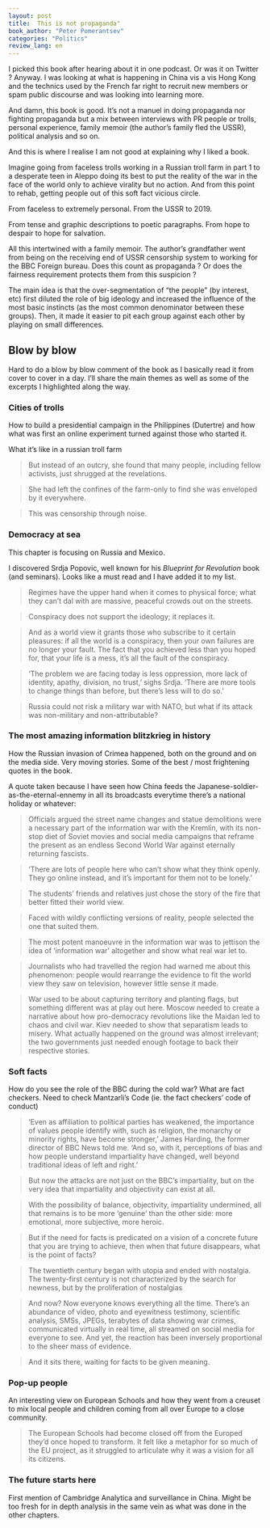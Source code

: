 ```yaml
---
layout: post
title:  This is not propaganda"
book_author: "Peter Pomerantsev"
categories: "Politics"
review_lang: en
---
```

I picked this book after hearing about it in one podcast. Or was it on Twitter ? Anyway. I was looking at what is happening in China vis a vis Hong Kong and the technics used by the French far right to recruit new members or spam public discourse and was looking into learning more.

And damn, this book is good. It’s not a manuel in doing propaganda nor fighting propaganda but a mix between interviews with PR people or trolls, personal experience, family memoir (the author’s family fled the USSR), political analysis and so on.

And this is where I realise I am not good at explaining why I liked a book.

Imagine going from faceless trolls working in a Russian troll farm in part 1 to a desperate teen in Aleppo doing its best to put the reality of the war in the face of the world only to achieve virality but no action. And from this point to rehab, getting people out of this soft fact vicious circle.

From faceless to extremely personal. From the USSR to 2019.

From tense and graphic descriptions to poetic paragraphs. From hope to despair to hope for salvation.

All this intertwined with a family memoir. The author’s grandfather went from being on the receiving end of USSR censorship system to working for the BBC Foreign bureau. Does this count as propaganda ? Or does the fairness requirement protects them from this suspicion ?

The main idea is that the over-segmentation of “the people” (by interest, etc) first diluted the role of big ideology and increased the influence of the most basic instincts (as the most common denominator between these groups). Then, it made it easier to pit each group against each other by playing on small differences.

## Blow by blow

Hard to do a blow by blow comment of the book as I basically read it from cover to cover in a day. I’ll share the main themes as well as some of the excerpts I highlighted along the way.

### Cities of trolls
How to build a presidential campaign in the Philippines (Dutertre) and how what was first an online experiment turned against those who started it.

What it’s like in a russian troll farm

> But instead of an outcry, she found that many people, including fellow activists, just shrugged at the revelations.

> She had left the confines of the farm-only to find she was enveloped by it everywhere.

> This was censorship through noise.

### Democracy at sea
This chapter is focusing on Russia and Mexico.

I discovered Srdja Popovic, well known for his *Blueprint for Revolution* book (and seminars). Looks like a must read and I have added it to my list.

> Regimes have the upper hand when it comes to physical force; what they can’t dal with are massive, peaceful crowds out on the streets.

> Conspiracy does not support the ideology; it replaces it.

> And as a world view it grants those who subscribe to it certain pleasures: if all the world is a conspiracy, then your own failures are no longer your fault. The fact that you achieved less than you hoped for, that your life is a mess, it’s all the fault of the conspiracy.

> ‘The problem we are facing today is less oppression, more lack of identity, apathy, division, no trust,’ sighs Srdja. ‘There are more tools to change things than before, but there’s less will to do so.’

> Russia could not risk a military war with NATO, but what if its attack was non-military and non-attributable?

### The most amazing information blitzkrieg in history

How the Russian invasion of Crimea happened, both on the ground and on the media side. Very moving stories. Some of the best / most frightening quotes in the book.

A quote taken because I have seen how China feeds the Japanese-soldier-as-the-eternal-ennemy in all its broadcasts everytime there’s a national holiday or whatever:
> Officials argued the street name changes and statue demolitions were a necessary part of the information war with the Kremlin, with its non-stop diet of Soviet movies and social media campaigns that reframe the present as an endless Second World War against eternally returning fascists.

> ‘There are lots of people here who can’t show what they think openly. They go online instead, and it’s important for them not to be lonely.’

> The students’ friends and relatives just chose the story of the fire that better fitted their world view.

> Faced with wildly conflicting versions of reality, people selected the one that suited them.

> The most potent manoeuvre in the information war was to jettison the idea of ‘information war’ altogether and show what real war let to.

> Journalists who had travelled the region had warned me about this phenomenon: people would rearrange the evidence to fit the world view they saw on television, however little sense it made.

> War used to be about capturing territory and planting flags, but something different was at play out here. Moscow needed to create a narrative about how pro-democracy revolutions like the Maidan led to chaos and civil war. Kiev needed to show that separatism leads to misery. What actually happened on the ground was almost irrelevant; the two governments just needed enough footage to back their respective stories.

### Soft facts

How do you see the role of the BBC during the cold war? What are fact checkers. Need to check Mantzarli’s Code (ie. the fact checkers’ code of conduct)

> ‘Even as affiliation to political parties has weakened, the importance of values people identify with, such as religion, the monarchy or minority rights, have become stronger,’ James Harding, the former director of BBC News told me. ‘And so, with it, perceptions of bias and how people understand impartiality have changed, well beyond traditional ideas of left and right.’

> But now the attacks are not just on the BBC’s impartiality, but on the very idea that impartiality and objectivity can exist at all.

> With the possibility of balance, objectivity, impartiality undermined, all that remains is to be more ‘genuine’ than the other side: more emotional, more subjective, more heroic.

> But if the need for facts is predicated on a vision of a concrete future that you are trying to achieve, then when that future disappears, what is the point of facts?

> The twentieth century began with utopia and ended with nostalgia. The twenty-first century is not characterized by the search for newness, but by the proliferation of nostalgias

> And now? Now everyone knows everything all the time. There’s an abundance of video, photo and eyewitness testimony, scientific analysis, SMSs, JPEGs, terabytes of data showing war crimes, communicated virtually in real time, all streamed on social media for everyone to see. And yet, the reaction has been inversely proportional to the sheer mass of evidence.

> And it sits there, waiting for facts to be given meaning.

### Pop-up people

An interesting view on European Schools and how they went from a creuset to mix local people and children coming from all over Europe to a close community.

> The European Schools had become closed off from the Europed they’d once hoped to transform. It felt like a metaphor for so much of the EU project, as it struggled to articulate why it was a vision for all its citizens.

### The future starts here

First mention of Cambridge Analytica and surveillance in China. Might be too fresh for in depth analysis in the same vein as what was done in the other chapters. 
